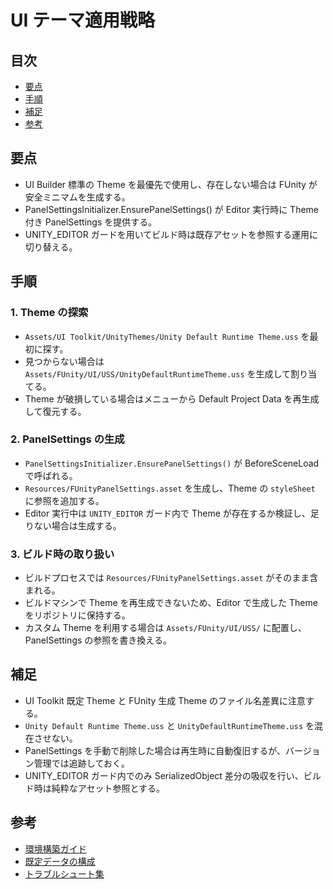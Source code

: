 # UI テーマ適用戦略

## 目次
- [要点](#要点)
- [手順](#手順)
- [補足](#補足)
- [参考](#参考)

## 要点
- UI Builder 標準の Theme を最優先で使用し、存在しない場合は FUnity が安全ミニマムを生成する。
- PanelSettingsInitializer.EnsurePanelSettings() が Editor 実行時に Theme 付き PanelSettings を提供する。
- UNITY_EDITOR ガードを用いてビルド時は既存アセットを参照する運用に切り替える。

## 手順
### 1. Theme の探索
- `Assets/UI Toolkit/UnityThemes/Unity Default Runtime Theme.uss` を最初に探す。
- 見つからない場合は `Assets/FUnity/UI/USS/UnityDefaultRuntimeTheme.uss` を生成して割り当てる。
- Theme が破損している場合はメニューから Default Project Data を再生成して復元する。

### 2. PanelSettings の生成
- `PanelSettingsInitializer.EnsurePanelSettings()` が BeforeSceneLoad で呼ばれる。
- `Resources/FUnityPanelSettings.asset` を生成し、Theme の `styleSheet` に参照を追加する。
- Editor 実行中は `UNITY_EDITOR` ガード内で Theme が存在するか検証し、足りない場合は生成する。

### 3. ビルド時の取り扱い
- ビルドプロセスでは `Resources/FUnityPanelSettings.asset` がそのまま含まれる。
- ビルドマシンで Theme を再生成できないため、Editor で生成した Theme をリポジトリに保持する。
- カスタム Theme を利用する場合は `Assets/FUnity/UI/USS/` に配置し、PanelSettings の参照を書き換える。

## 補足
- UI Toolkit 既定 Theme と FUnity 生成 Theme のファイル名差異に注意する。
- `Unity Default Runtime Theme.uss` と `UnityDefaultRuntimeTheme.uss` を混在させない。
- PanelSettings を手動で削除した場合は再生時に自動復旧するが、バージョン管理では追跡しておく。
- UNITY_EDITOR ガード内でのみ SerializedObject 差分の吸収を行い、ビルド時は純粋なアセット参照とする。

## 参考
- [環境構築ガイド](setup.md)
- [既定データの構成](data-defaults.md)
- [トラブルシュート集](troubleshooting.md)
